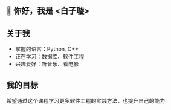 ## 👋 你好，我是 <白子璇>

## 关于我
- 掌握的语言：Python, C++
- 正在学习：数据库、软件工程
- 兴趣爱好：听音乐、看电影

## 我的目标
希望通过这个课程学习更多软件工程的实践方法，也提升自己的能力

